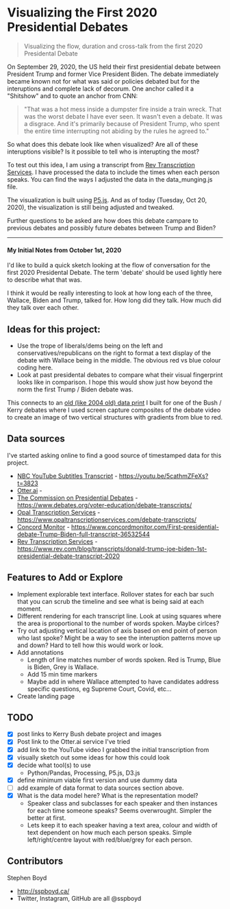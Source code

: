 # Visualizing the First 2020 Presidential Debates

> Visualizing the flow, duration and cross-talk from the first 2020 Presidental Debate

On September 29, 2020, the US held their first presidential debate between President Trump and former Vice President Biden. The debate immediately became known not for what was said or policies debated but for the interuptions and complete lack of decorum. One anchor called it a "Shitshow" and to quote an anchor from CNN:
>  "That was a hot mess inside a dumpster fire inside a train wreck. That was the worst debate I have ever seen. It wasn't even a debate. It was a disgrace. And it's primarily because of President Trump, who spent the entire time interrupting not abiding by the rules he agreed to."

So what does this debate look like when visualized? Are all of these interuptions visible? Is it possible to tell who is interupting the most?

To test out this idea, I am using a transcript from [Rev Transcription Services](https://www.rev.com/blog/transcripts/donald-trump-joe-biden-1st-presidential-debate-transcript-2020). I have processed the data to include the times when each person speaks. You can find the ways I adjusted the data in the data_munging.js file. 

The visualization is built using [P5.js](https://p5js.org/). And as of today (Tuesday, Oct 20, 2020), the visualization is still being adjusted and tweaked. 

Further questions to be asked are how does this debate campare to previous debates and possibly future debates between Trump and Biden?

--- 
#### My Initial Notes from October 1st, 2020

I'd like to build a quick sketch looking at the flow of conversation for the first 2020 Presidental Debate. The term 'debate' should be used lightly here to describe what that was. 

I think it would be really interesting to look at how long each of the three, Wallace, Biden and Trump, talked for. How long did they talk. How much did they talk over each other. 


## Ideas for this project:
- Use the trope of liberals/dems being on the left and conservatives/republicans on the right to format a text display of the debate with Wallace being in the middle. The obvious red vs blue colour coding here.
- Look at past presidental debates to compare what their visual fingerprint looks like in comparison. I hope this would show just how beyond the norm the first Trump / Biden debate was.

This connects to an [old (like 2004 old) data print](https://www.flickr.com/photos/sboyd/188448637/in/album-72057594126302391/) I built for one of the Bush / Kerry debates where I used screen capture composites of the debate video to create an image of two vertical structures with gradients from blue to red. 

## Data sources

I've started asking online to find a good source of timestamped data for this project.

- [NBC YouTube Subtitles Transcript](https://youtu.be/5cathmZFeXs?t=3823) - https://youtu.be/5cathmZFeXs?t=3823
- [Otter.ai](Otter.ai) - 
- [The Commission on Presidential Debates](https://www.debates.org/voter-education/debate-transcripts/) - https://www.debates.org/voter-education/debate-transcripts/
- [Opal Transcription Services](https://www.opaltranscriptionservices.com/debate-transcripts/) - https://www.opaltranscriptionservices.com/debate-transcripts/
- [Concord Monitor](https://www.concordmonitor.com/First-presidential-debate-Trump-Biden-full-transcript-36532544) - https://www.concordmonitor.com/First-presidential-debate-Trump-Biden-full-transcript-36532544
- [Rev Transcription Services](https://www.rev.com/blog/transcripts/donald-trump-joe-biden-1st-presidential-debate-transcript-2020) - https://www.rev.com/blog/transcripts/donald-trump-joe-biden-1st-presidential-debate-transcript-2020

## Features to Add or Explore
- Implement explorable text interface. Rollover states for each bar such that you can scrub the timeline and see what is being said at each moment. 
- Different rendering for each transcript line. Look at using squares where the area is proportional to the number of words spoken. Maybe cirlces? 
- Try out adjusting vertical location of axis based on end point of person who last spoke? Might be a way to see the interuption patterns move up and down? Hard to tell how this would work or look. 
- Add annotations
  - Length of line matches number of words spoken. Red is Trump, Blue is Biden, Grey is Wallace. 
  - Add 15 min time markers
  - Maybe add in where Wallace attempted to have candidates address specific questions, eg Supreme Court, Covid, etc...
- Create landing page

## TODO

- [x] post links to Kerry Bush debate project and images
- [x] Post link to the Otter.ai service I've tried
- [x] add link to the YouTube video I grabbed the initial transcription from
- [x] visually sketch out some ideas for how this could look
- [x] decide what tool(s) to use
  - Python/Pandas, Processing, P5.js, D3.js
- [x] define minimum viable first version and use dummy data
- [ ] add example of data format to data sources section above.
- [x] What is the data model here? What is the representation model?
  - Speaker class and subclasses for each speaker and then instances for each time someone speaks? Seems overwrought. Simpler the better at first. 
  - Lets keep it to each speaker having a text area, colour and width of text dependent on how much each person speaks. Simple left/right/centre layout with red/blue/grey for each person.

## Contributors

Stephen Boyd 
- http://sspboyd.ca/
- Twitter, Instagram, GitHub are all @sspboyd